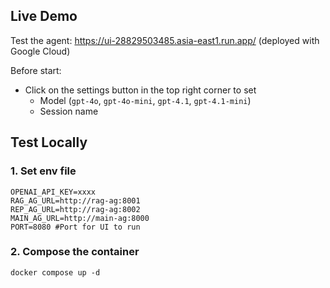 ## Live Demo
Test the agent: 
https://ui-28829503485.asia-east1.run.app/  (deployed with Google Cloud)

Before start: 
- Click on the settings button in the top right corner to set
    - Model (`gpt-4o`, `gpt-4o-mini`, `gpt-4.1`, `gpt-4.1-mini`)
    - Session name

## Test Locally
### 1. Set env file
```
OPENAI_API_KEY=xxxx
RAG_AG_URL=http://rag-ag:8001
REP_AG_URL=http://rag-ag:8002
MAIN_AG_URL=http://main-ag:8000
PORT=8080 #Port for UI to run
```

### 2. Compose the container
```
docker compose up -d
```
